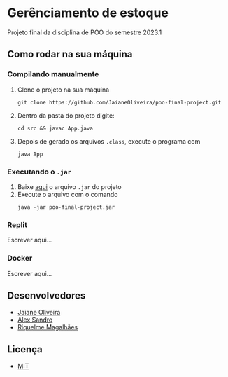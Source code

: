 # Gerênciamento de estoque
Projeto final da disciplina de POO do semestre 2023.1

## Como rodar na sua máquina
### Compilando manualmente
1. Clone o projeto na sua máquina
   ```
   git clone https://github.com/JaianeOliveira/poo-final-project.git
   ```
3. Dentro da pasta do projeto digite:
   ```
   cd src && javac App.java
   ```
4. Depois de gerado os arquivos `.class`, execute o programa com
   ```
   java App
   ```
### Executando o `.jar` 
1. Baixe [aqui]() o arquivo `.jar` do projeto
2. Execute o arquivo com o comando
   ```
   java -jar poo-final-project.jar
   ```
### Replit
Escrever aqui...

### Docker
Escrever aqui...

## Desenvolvedores
- [Jaiane Oliveira](https://github.com/JaianeOliveira)
- [Alex Sandro](https://github.com/alexsandro49)
- [Riquelme Magalhães](https://github.com/RiquelmeMagal)
  
## Licença
- [MIT](https://github.com/JaianeOliveira/poo-final-project/blob/main/LICENSE)
